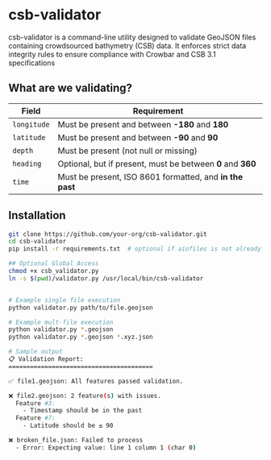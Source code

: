 # csb-validator
csb-validator is a command-line utility designed to validate GeoJSON files containing crowdsourced bathymetry (CSB) data. It enforces strict data integrity rules to ensure compliance with Crowbar and CSB 3.1 specifications



## What are we validating?

| Field       | Requirement                                                               |
|-------------|---------------------------------------------------------------------------|
| `longitude` | Must be present and between **-180** and **180**                          |
| `latitude`  | Must be present and between **-90** and **90**                            |
| `depth`     | Must be present (not null or missing)                                     |
| `heading`   | Optional, but if present, must be between **0** and **360**               |
| `time`      | Must be present, ISO 8601 formatted, and **in the past**       


## Installation

```bash
git clone https://github.com/your-org/csb-validator.git
cd csb-validator
pip install -r requirements.txt  # optional if aiofiles is not already installed

## Optional Global Access
chmod +x csb_validator.py
ln -s $(pwd)/validator.py /usr/local/bin/csb-validator


# Example single file execution 
python validator.py path/to/file.geojson

# Example mult-file execution
python validator.py *.geojson
python validator.py *.geojson *.xyz.json

# Sample output
📋 Validation Report:
========================================

✅ file1.geojson: All features passed validation.

❌ file2.geojson: 2 feature(s) with issues.
  Feature #3:
    - Timestamp should be in the past
  Feature #7:
    - Latitude should be ≤ 90

❌ broken_file.json: Failed to process
  - Error: Expecting value: line 1 column 1 (char 0)
